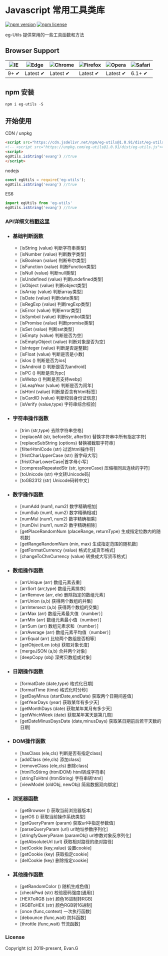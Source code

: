 # Javascript 常用工具类库

[![npm version](https://img.shields.io/npm/v/eg-utils.svg?style=flat-square)](https://www.npmjs.org/package/eg-utils)
[![npm license](https://img.shields.io/github/license/mashape/apistatus.svg)](https://github.com/xuliangzhan/xe-utils/blob/master/LICENSE)

eg-Utils 提供常用的一些工具函数和方法

## Browser Support

![IE](https://raw.github.com/alrra/browser-logos/master/src/archive/internet-explorer_7-8/internet-explorer_7-8_48x48.png) | ![Edge](https://raw.github.com/alrra/browser-logos/master/src/edge/edge_48x48.png) | ![Chrome](https://raw.github.com/alrra/browser-logos/master/src/chrome/chrome_48x48.png) | ![Firefox](https://raw.github.com/alrra/browser-logos/master/src/firefox/firefox_48x48.png) | ![Opera](https://raw.github.com/alrra/browser-logos/master/src/opera/opera_48x48.png) | ![Safari](https://raw.github.com/alrra/browser-logos/master/src/safari/safari_48x48.png)
--- | --- | --- | --- | --- | --- |
9+ ✔ | Latest ✔ | Latest ✔ | Latest ✔ | Latest ✔ | 6.1+ ✔ |

## npm 安装

```javascript
npm i eg-utils -S
```

## 开始使用

CDN / unpkg
```html
<script src="https://cdn.jsdelivr.net/npm/eg-utils@1.0.91/dist/eg-utils.js"></script>
<!-- <script src="https://unpkg.com/eg-utils@1.0.91/dist/eg-utils.js"></script> -->
<script>
egUtils.isString('evang') //true
</script>
```

nodejs
```javascript
const egUtils = require('eg-utils');
egUtils.isString('evang') //true
```

ES6
```javascript
import egUtils from 'eg-utils'
egUtils.isString('evang') //true
```

### API详细文档[戳这里](https://github.com/seazeg/eg-utils/wiki/API)

  - ### 基础判断函数
    - [isString (value) 判断字符串类型]
    - [isNumber (value) 判断数字类型]
    - [isBoolean (value) 判断布尔类型]
    - [isFunction (value) 判断Function类型]
    - [isNull (value) 判断null类型]
    - [isUndefined (value) 判断undefined类型]
    - [isObject (value) 判断object类型]
    - [isArray (value) 判断array类型]
    - [isDate (value) 判断date类型]
    - [isRegExp (value) 判断regExp类型]
    - [isError (value) 判断error类型]
    - [isSymbol (value) 判断symbol类型]
    - [isPromise (value) 判断promise类型]
    - [isSet (value) 判断set类型]
    - [isEmpty (value) 判断是否为空]
    - [isEmptyObject (value) 判断对象是否为空]
    - [isInteger (value) 判断是否是整数]
    - [isFloat (value) 判断是否是小数]
    - [isIos () 判断是否为ios]
    - [isAndroid () 判断是否为android]
    - [isPC () 判断是否为pc]
    - [isWebp () 判断是否支持webp]
    - [isLeapYear (value) 判断是否为闰年]
    - [isHtml (value) 判断是否含有html标签]
    - [isCardID (value) 判断校验身份证信息]
    - [isVerify (value,type) 字符串综合校验]
  - ### 字符串操作函数
    - [trim (str,type) 去除字符串空格]
    - [replaceAll (str, beforeStr, afterStr) 替换字符串中所有指定字符]
    - [replaceSubString (options) 替换被截取字符串]
    - [filterHtmlCode (str) 过滤html操作符]
    - [fristCharUpperCase (str) 首字母大写]
    - [fristCharLowerCase|首字母小写]
    - [compressRepeatedStr (str, ignoreCase) 压缩相同且连续的字符]
    - [toUnicode (str) 中文转Unicode码]
    - [toGB2312 (str) Unicode码转中文]
  - ### 数字操作函数
    - [numAdd (num1, num2) 数字精确相加]
    - [numSub (num1, num2) 数字精确相减]
    - [numMul (num1, num2) 数字精确相乘]
    - [numDivi (num1, num2) 数字精确相除]
    - [getPlaceRandomNum (placeRange, returnType) 生成指定位数内的随机数]
    - [getRangeRandomNum (min, max) 生成指定范围的随机数]
    - [getFormatCurrency (value) 格式化成货币格式]
    - [changeToChnCurrency (value) 转换成大写货币格式]
  - ### 数组操作函数
    - [arrUnique (arr) 数组元素去重]
    - [arrSort (arr,type) 数组元素排序]
    - [arrRemove (arr, ele) 删除指定的数组元素]
    - [arrUnion (a,b) 获得两个数组的并集]
    - [arrIntersect (a,b) 获得两个数组的交集]
    - [arrMax (arr) 数组元素最大值（number）]
    - [arrMin (arr) 数组元素最小值（number）]
    - [arrSum (arr) 数组元素求和（number）]
    - [arrAverage (arr) 数组元素平均值（number）]
    - [arrEqual (arr) 比较两个数组是否相等]
    - [getObjectLen (obj) 获取对象长度]
    - [mergeJSON (a,b) 合并两个对象]
    - [deepCopy (obj) 深拷贝数组或对象]
  - ### 日期操作函数
    - [formatDate (date,type) 格式化日期]
    - [formatTime (time) 格式化时分秒]
    - [getDayMinus (startDate,endDate) 获取两个日期间差值]
    - [getYearDays (year) 获取某年有多少天]
    - [getMonthDays (date) 获取某年某月有多少天]
    - [getWhichWeek (date) 获取某年某天是第几周]
    - [getDateMinusDaysDate (date,minusDays) 获取某日期前后若干天数的日期]
  - ### DOM操作函数
    - [hasClass (ele,cls) 判断是否有指定class]
    - [addClass (ele,cls) 添加class]
    - [removeClass (ele,cls) 删除class]
    - [htmlToStirng (htmlDOM) html转成字符串]
    - [stringToHtml (htmlString) 字符串转html]
    - [viewModel (oldObj, newObj) 简易数据双向绑定]
  - ### 浏览器函数
    - [getBrowser () 获取当前浏览器版本]
    - [getOS () 获取当前操作系统类型]
    - [getQueryParam (param) 获取url中指定参数值]
    - [parseQueryParam (url) url地址参数序列化]
    - [stringfyQueryParam (paramObj) url参数对象反序列化]
    - [getAbsoluteUrl (url) 获取相对路径的绝对路径]
    - [setCookie (key,value) 设置cookie]
    - [getCookie (key) 获取指定cookie]
    - [delCookie (key) 删除指定cookie]
  - ### 其他操作函数
    - [getRandomColor () 随机生成色值]
    - [checkPwd (str) 校验密码强度(通用)]
    - [HEXToRGB (str) 颜色16进制转RGB]
    - [RGBToHEX (str) 颜色RGB转16进制]
    - [once (func,context) 一次执行函数]
    - [debounce (func,wait) 防抖函数]
    - [throttle (func,wait) 节流函数]

### License

Copyright (c) 2019-present, Evan.G